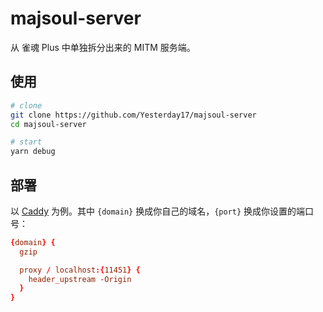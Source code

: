 # majsoul-server
从 雀魂 Plus 中单独拆分出来的 MITM 服务端。

## 使用

```bash
# clone
git clone https://github.com/Yesterday17/majsoul-server
cd majsoul-server

# start
yarn debug
```

## 部署

以 [Caddy](https://caddyserver.com/v1/) 为例。其中 `{domain}` 换成你自己的域名，`{port}` 换成你设置的端口号：

```conf
{domain} {
  gzip

  proxy / localhost:{11451} {
    header_upstream -Origin
  }
}
```